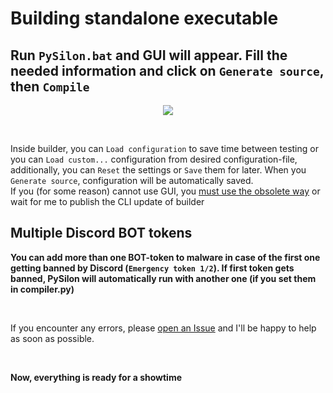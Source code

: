 # Building standalone executable

## Run `PySilon.bat` and GUI will appear. Fill the needed information and click on `Generate source`, then `Compile`

<p align="center"><img src="https://user-images.githubusercontent.com/44233157/210283583-8eed0cdf-0bbe-453c-af16-695d48f6743d.png" /></p><br />

Inside builder, you can `Load configuration` to save time between testing or you can `Load custom...` configuration from desired configuration-file, additionally, you can `Reset` the settings or `Save` them for later. When you `Generate source`, configuration will be automatically saved.  
If you (for some reason) cannot use GUI, you [must use the obsolete way](https://github.com/mategol/PySilon-malware/blob/main/resources/resobuilding_executable_obsolete.md#building-standalone-executable) or wait for me to publish the CLI update of builder
  
## Multiple Discord BOT tokens

**You can add more than one BOT-token to malware in case of the first one getting banned by Discord (```Emergency token 1/2```). If first token gets banned, PySilon will automatically run with another one (if you set them in compiler.py)**

<br />

If you encounter any errors, please [open an Issue](https://github.com/mategol/PySilon-malware/issues/new/choose) and I'll be happy to help as soon as possible.

<br />

**Now, everything is ready for a showtime**